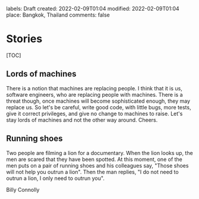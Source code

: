 labels: Draft
created: 2022-02-09T01:04
modified: 2022-02-09T01:04
place: Bangkok, Thailand
comments: false

# Stories

[TOC]

## Lords of machines

There is a notion that machines are replacing people.
I think that it is us, software engineers, who are replacing people with machines.
There is a threat though, once machines will become sophisticated enough, they may replace us.
So let's be careful, write good code, with little bugs, more tests, give it correct privileges,
and give no change to machines to raise. Let's stay lords of machines and not the other way around. Cheers.

## Running shoes

Two people are filming a lion for a documentary. When the lion looks up, the men are scared that they have been spotted. At this moment, one of the men puts on a pair of running shoes and his colleagues say, "Those shoes will not help you outrun a lion". Then the man replies, "I do not need to outrun a lion, I only need to outrun you".

Billy Connolly
